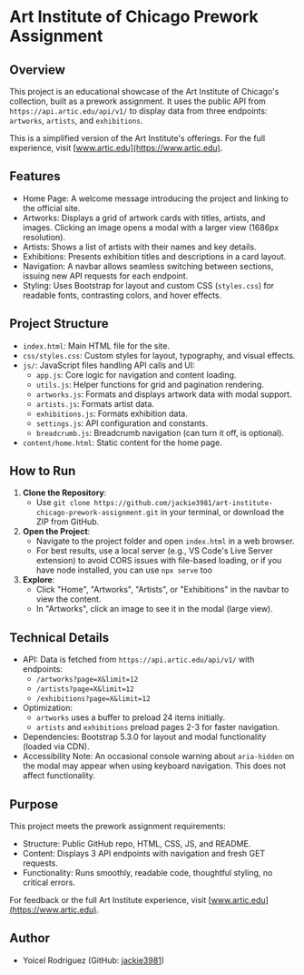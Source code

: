 # Art Institute of Chicago Prework Assignment

## Overview
This project is an educational showcase of the Art Institute of Chicago's collection, built as a prework assignment. It uses the public API from `https://api.artic.edu/api/v1/` to display data from three endpoints: `artworks`, `artists`, and `exhibitions`.

This is a simplified version of the Art Institute's offerings. For the full experience, visit [www.artic.edu](https://www.artic.edu).

## Features
- Home Page: A welcome message introducing the project and linking to the official site.
- Artworks: Displays a grid of artwork cards with titles, artists, and images. Clicking an image opens a modal with a larger view (1686px resolution).
- Artists: Shows a list of artists with their names and key details.
- Exhibitions: Presents exhibition titles and descriptions in a card layout.
- Navigation: A navbar allows seamless switching between sections, issuing new API requests for each endpoint.
- Styling: Uses Bootstrap for layout and custom CSS (`styles.css`) for readable fonts, contrasting colors, and hover effects.

## Project Structure
- `index.html`: Main HTML file for the site.
- `css/styles.css`: Custom styles for layout, typography, and visual effects.
- `js/`: JavaScript files handling API calls and UI:
  - `app.js`: Core logic for navigation and content loading.
  - `utils.js`: Helper functions for grid and pagination rendering.
  - `artworks.js`: Formats and displays artwork data with modal support.
  - `artists.js`: Formats artist data.
  - `exhibitions.js`: Formats exhibition data.
  - `settings.js`: API configuration and constants.
  - `breadcrumb.js`: Breadcrumb navigation (can turn it off, is optional).
- `content/home.html`: Static content for the home page.

## How to Run
1. **Clone the Repository**:
   - Use `git clone https://github.com/jackie3981/art-institute-chicago-prework-assignment.git` in your terminal, or download the ZIP from GitHub.
2. **Open the Project**:
   - Navigate to the project folder and open `index.html` in a web browser.
   - For best results, use a local server (e.g., VS Code's Live Server extension) to avoid CORS issues with file-based loading, or if you have node installed, you can use `npx serve` too
3. **Explore**:
   - Click "Home", "Artworks", "Artists", or "Exhibitions" in the navbar to view the content.
   - In "Artworks", click an image to see it in the modal (large view).

## Technical Details
- API: Data is fetched from `https://api.artic.edu/api/v1/` with endpoints:
  - `/artworks?page=X&limit=12`
  - `/artists?page=X&limit=12`
  - `/exhibitions?page=X&limit=12`
- Optimization: 
  - `artworks` uses a buffer to preload 24 items initially.
  - `artists` and `exhibitions` preload pages 2-3 for faster navigation.
- Dependencies: Bootstrap 5.3.0 for layout and modal functionality (loaded via CDN).
- Accessibility Note: An occasional console warning about `aria-hidden` on the modal may appear when using keyboard navigation. This does not affect functionality.

## Purpose
This project meets the prework assignment requirements:
- Structure: Public GitHub repo, HTML, CSS, JS, and README.
- Content: Displays 3 API endpoints with navigation and fresh GET requests.
- Functionality: Runs smoothly, readable code, thoughtful styling, no critical errors.

For feedback or the full Art Institute experience, visit [www.artic.edu](https://www.artic.edu).

## Author
- Yoicel Rodriguez (GitHub: [jackie3981](https://github.com/jackie3981))
